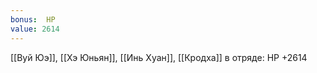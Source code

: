 ```yaml
---
bonus:  HP 
value: 2614
---
```

[[Вуй Юэ]], [[Хэ Юньян]], [[Инь Хуан]], [[Кродха]] в отряде: HP +2614
